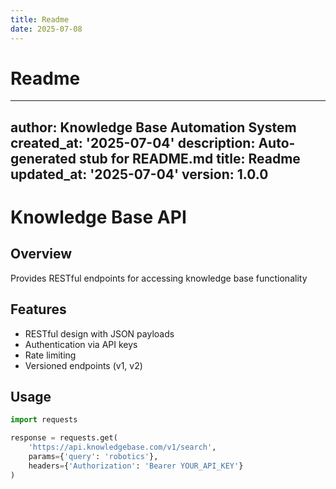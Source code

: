 ```yaml
---
title: Readme
date: 2025-07-08
---
```


# Readme

---
author: Knowledge Base Automation System
created_at: '2025-07-04'
description: Auto-generated stub for README.md
title: Readme
updated_at: '2025-07-04'
version: 1.0.0
---

# Knowledge Base API

## Overview
Provides RESTful endpoints for accessing knowledge base functionality

## Features
- RESTful design with JSON payloads
- Authentication via API keys
- Rate limiting
- Versioned endpoints (v1, v2)

## Usage
```python
import requests

response = requests.get(
    'https://api.knowledgebase.com/v1/search',
    params={'query': 'robotics'},
    headers={'Authorization': 'Bearer YOUR_API_KEY'}
)
